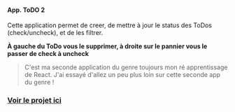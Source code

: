 #### App. ToDO 2

<p>
Cette application permet de creer, de mettre à jour le status des ToDos (check/uncheck), et de les filtrer.

**À gauche du ToDo vous le supprimer, à droite sur le pannier vous le passer de check à uncheck**

</p>

> C'est ma seconde application du genre toujours mon ré apprentissage de React. J'ai essayé d'allez un peu plus loin sur cette seconde app du genre !

### [Voir le projet ici](https://parad0xj.github.io/todoapp2/)
